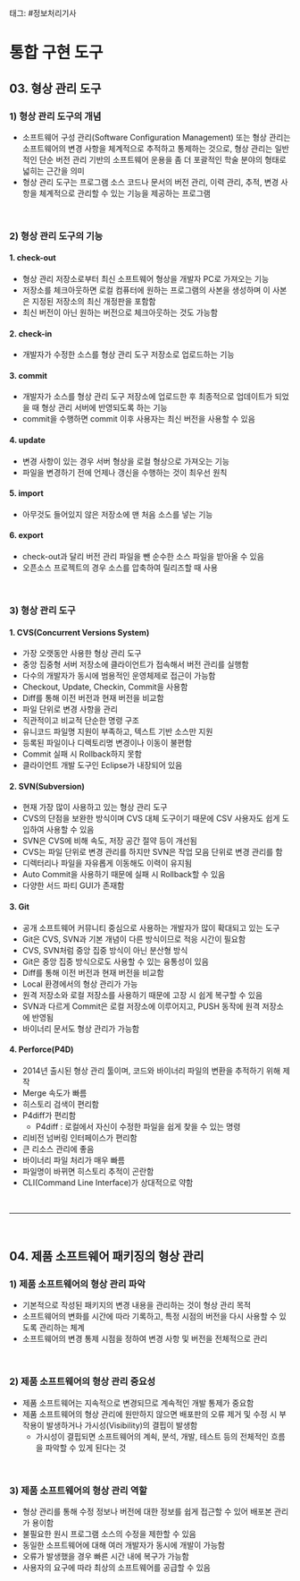 태그: #정보처리기사 

# 통합 구현 도구

## 03. 형상 관리 도구

### 1) 형상 관리 도구의 개념
- 소프트웨어 구성 관리(Software Configuration Management) 또는 형상 관리는 소프트웨어의 변경 사항을 체계적으로 추적하고 통제하는 것으로, 형상 관리는 일반적인 단순 버전 관리 기반의 소프트웨어 운용을 좀 더 포괄적인 학술 분야의 형태로 넓히는 근간을 의미
- 형상 관리 도구는 프로그램 소스 코드나 문서의 버전 관리, 이력 관리, 추적, 변경 사항을 체계적으로 관리할 수 있는 기능을 제공하는 프로그램

<br>

### 2) 형상 관리 도구의 기능

#### 1. check-out
- 형상 관리 저장소로부터 최신 소프트웨어 형상을 개발자 PC로 가져오는 기능
- 저장소를 체크아웃하면 로컬 컴퓨터에 원하는 프로그램의 사본을 생성하며 이 사본은 지정된 저장소의 최신 개정판을 포함함
- 최신 버전이 아닌 원하는 버전으로 체크아웃하는 것도 가능함

#### 2. check-in
- 개발자가 수정한 소스를 형상 관리 도구 저장소로 업로드하는 기능

#### 3. commit
- 개발자가 소스를 형상 관리 도구 저장소에 업로드한 후 최종적으로 업데이트가 되었을 때 형상 관리 서버에 반영되도록 하는 기능
- commit을 수행하면 commit 이후 사용자는 최신 버전을 사용할 수 있음

#### 4. update
- 변경 사항이 있는 경우 서버 형상을 로컬 형상으로 가져오는 기능
- 파일을 변경하기 전에 언제나 갱신을 수행하는 것이 최우선 원칙

#### 5. import
- 아무것도 들어있지 않은 저장소에 맨 처음 소스를 넣는 기능

#### 6. export
- check-out과 달리 버전 관리 파일을 뺀 순수한 소스 파일을 받아올 수 있음
- 오픈소스 프로젝트의 경우 소스를 압축하여 릴리즈할 때 사용

<br>

### 3) 형상 관리 도구

#### 1. CVS(Concurrent Versions System)
- 가장 오랫동안 사용한 형상 관리 도구
- 중앙 집중형 서버 저장소에 클라이언트가 접속해서 버전 관리를 실행함
- 다수의 개발자가 동시에 범용적인 운영체제로 접근이 가능함
- Checkout, Update, Checkin, Commit을 사용함
- Diff를 통해 이전 버전과 현재 버전을 비교함
- 파일 단위로 변경 사항을 관리
- 직관적이고 비교적 단순한 명령 구조
- 유니코드 파일명 지원이 부족하고, 텍스트 기반 소스만 지원
- 등록된 파일이나 디렉토리명 변경이나 이동이 불편함
- Commit 실패 시 Rollback하지 못함
- 클라이언트 개발 도구인 Eclipse가 내장되어 있음

#### 2. SVN(Subversion)
- 현재 가장 많이 사용하고 있는 형상 관리 도구
- CVS의 단점을 보완한 방식이며 CVS 대체 도구이기 때문에 CSV 사용자도 쉽게 도입하여 사용할 수 있음
- SVN은 CVS에 비해 속도, 저장 공간 절약 등이 개선됨
- CVS는 파일 단위로 변경 관리를 하지만 SVN은 작업 모음 단위로 변경 관리를 함
- 디렉터리나 파일을 자유롭게 이동해도 이력이 유지됨
- Auto Commit을 사용하기 때문에 실패 시 Rollback할 수 있음
- 다양한 서드 파티 GUI가 존재함

#### 3. Git
- 공개 소프트웨어 커뮤니티 중심으로 사용하는 개발자가 많이 확대되고 있는 도구
- Git은 CVS, SVN과 기본 개념이 다른 방식이므로 적응 시간이 필요함
- CVS, SVN처럼 중앙 집중 방식이 아닌 분산형 방식
- Git은 중앙 집중 방식으로도 사용할 수 있는 융통성이 있음
- Diff를 통해 이전 버전과 현재 버전을 비교함
- Local 환경에서의 형상 관리가 가능
- 원격 저장소와 로컬 저장소를 사용하기 때문에 고장 시 쉽게 복구할 수 있음
- SVN과 다르게 Commit은 로컬 저장소에 이루어지고, PUSH 동작에 원격 저장소에 반영됨
- 바이너리 문서도 형상 관리가 가능함

#### 4. Perforce(P4D)
- 2014년 출시된 형상 관리 툴이며, 코드와 바이너리 파일의 변환을 추적하기 위해 제작
- Merge 속도가 빠름
- 히스토리 검색이 편리함
- P4diff가 편리함
    - P4diff : 로컬에서 자신이 수정한 파일을 쉽게 찾을 수 있는 명령
- 리비전 넘버링 인터페이스가 편리함
- 큰 리소스 관리에 좋음
- 바이너리 파일 처리가 매우 빠름
- 파일명이 바뀌면 히스토리 추적이 곤란함
- CLI(Command Line Interface)가 상대적으로 약함

<br>

---

<br>

## 04. 제품 소프트웨어 패키징의 형상 관리

### 1) 제품 소프트웨어의 형상 관리 파악
- 기본적으로 작성된 패키지의 변경 내용을 관리하는 것이 형상 관리 목적
- 소프트웨어의 변화를 시간에 따라 기록하고, 특정 시점의 버전을 다시 사용할 수 있도록 관리하는 체계
- 소프트웨어의 변경 통제 시점을 정하여 변경 사항 및 버전을 전체적으로 관리

<br>

### 2) 제품 소프트웨어의 형상 관리 중요성
- 제품 소프트웨어는 지속적으로 변경되므로 계속적인 개발 통제가 중요함
- 제품 소프트웨어의 형상 관리에 원만하지 않으면 배포판의 오류 제거 및 수정 시 부작용이 발생하거나 가시성(Visibility)의 결핍이 발생함
    - 가시성이 결핍되면 소프트웨어의 계쇡, 분석, 개발, 테스트 등의 전체적인 흐름을 파악할 수 있게 된다는 것

<br>

### 3) 제품 소프트웨어의 형상 관리 역할
- 형상 관리를 통해 수정 정보나 버전에 대한 정보를 쉽게 접근할 수 있어 배포본 관리가 용이함
- 불필요한 원시 프로그램 소스의 수정을 제한할 수 있음
- 동일한 소프트웨어에 대해 여러 개발자가 동시에 개발이 가능함
- 오류가 발생했을 경우 빠른 시간 내에 복구가 가능함
- 사용자의 요구에 따라 최상의 소프트웨어를 공급할 수 있음